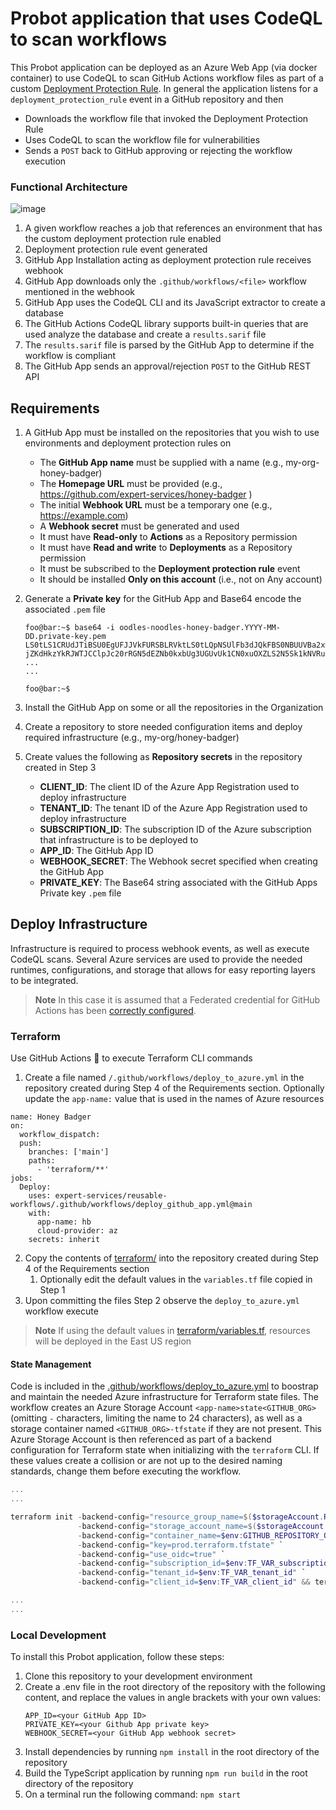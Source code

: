 # Probot application that uses CodeQL to scan workflows
This Probot application can be deployed as an Azure Web App (via docker container) to use CodeQL to scan GitHub Actions workflow files as part of a custom [Deployment Protection Rule](https://docs.github.com/en/actions/deployment/protecting-deployments/creating-custom-deployment-protection-rules). In general the application listens for a `deployment_protection_rule` event in a GitHub repository and then
  * Downloads the workflow file that invoked the Deployment Protection Rule 
  * Uses CodeQL to scan the workflow file for vulnerabilities
  * Sends a `POST` back to GitHub approving or rejecting the workflow execution

### Functional Architecture
![image](https://github.com/expert-services/honey-badger/assets/107562400/db6bebcb-ef57-48ff-8a40-785cf020edf8)

1. A given workflow reaches a job that references an environment that has the custom deployment protection rule enabled
2. Deployment protection rule event generated
3. GitHub App Installation acting as deployment protection rule receives webhook
4. GitHub App downloads only the `.github/workflows/<file>` workflow mentioned in the webhook
5. GitHub App uses the CodeQL CLI and its JavaScript extractor to create a database
6. The GitHub Actions CodeQL library supports built-in queries that are used analyze the database and create a `results.sarif` file
7. The `results.sarif` file is parsed by the GitHub App to determine if the workflow is compliant
8. The GitHub App sends an approval/rejection `POST` to the GitHub REST API

## Requirements
1. A GitHub App must be installed on the repositories that you wish to use environments and deployment protection rules on
     - The **GitHub App name** must be supplied with a name (e.g., my-org-honey-badger)
     - The **Homepage URL** must be provided (e.g., https://github.com/expert-services/honey-badger )
     - The initial **Webhook URL** must be a temporary one (e.g., https://example.com)
     - A **Webhook secret** must be generated and used
     - It must have **Read-only** to **Actions** as a Repository permission
     - It must have **Read and write** to **Deployments** as a Repository permission
     - It must be subscribed to the **Deployment protection rule** event
     - It should be installed **Only on this account** (i.e., not on Any account)
2. Generate a **Private key** for the GitHub App and Base64 encode the associated `.pem` file

    ```console
    foo@bar:~$ base64 -i oodles-noodles-honey-badger.YYYY-MM-DD.private-key.pem
    LS0tLS1CRUdJTiBSU0EgUFJJVkFURSBLRVktLS0tLQpNSUlFb3dJQkFBS0NBUUVBa2xwaVlUdEZQbG5kdWdySDNOcGlvaGNZN1ZwNTlYMkhGTjJXM
    jZKdHkzYkRJWTJCClpJc20rRGN5dEZNb0kxbUg3UGUvUk1CN0xuOXZLS2N5Sk1kNVRuakxwUTBZWGdCOFRlQzdTa2tHNFB3alZKWlEKK1RlN3hiQU
    ...
    ...

    foo@bar:~$
    ```
3. Install the GitHub App on some or all the repositories in the Organization
4. Create a repository to store needed configuration items and deploy required infrastructure (e.g., my-org/honey-badger)
5. Create values the following as **Repository secrets** in the repository created in Step 3
     - **CLIENT_ID**: The client ID of the Azure App Registration used to deploy infrastructure
     - **TENANT_ID**: The tenant ID of the Azure App Registration used to deploy infrastructure
     - **SUBSCRIPTION_ID**: The subscription ID of the Azure subscription that infrastructure is to be deployed to
     - **APP_ID**: The GitHub App ID
     - **WEBHOOK_SECRET**: The Webhook secret specified when creating the GitHub App
     - **PRIVATE_KEY**: The Base64 string associated with the GitHub Apps Private key `.pem` file

## Deploy Infrastructure 
Infrastructure is required to process webhook events, as well as execute CodeQL scans. Several Azure services are used to provide the needed runtimes, configurations, and storage that allows for easy reporting layers to be integrated.

> **Note**
> In this case it is assumed that a Federated credential for GitHub Actions has been [correctly configured](https://github.com/marketplace/actions/azure-login#configure-a-federated-credential-to-use-oidc-based-authentication).

### Terraform
Use GitHub Actions 🚀 to execute Terraform CLI commands 

1. Create a file named `/.github/workflows/deploy_to_azure.yml` in the repository created during Step 4 of the Requirements section. Optionally update the `app-name:` value that is used in the names of Azure resources

```
name: Honey Badger
on:
  workflow_dispatch:
  push:
    branches: ['main']
    paths:
      - 'terraform/**'
jobs:     
  Deploy:
    uses: expert-services/reusable-workflows/.github/workflows/deploy_github_app.yml@main
    with:
      app-name: hb
      cloud-provider: az
    secrets: inherit
```

2. Copy the contents of [terraform/](terraform/) into the repository created during Step 4 of the Requirements section
   1. Optionally edit the default values in the `variables.tf` file copied in Step 1
3. Upon committing the files Step 2 observe the `deploy_to_azure.yml` workflow execute

> **Note**
> If using the default values in [terraform/variables.tf](terraform/variables.tf), resources will be deployed in the East US region

#### State Management
Code is included in the [.github/workflows/deploy_to_azure.yml](.github/workflows/deploy_to_azure.yml) to boostrap and maintain the needed Azure infrastructure for Terraform state files. The workflow creates an Azure Storage Account `<app-name>state<GITHUB_ORG>` (omitting `-` characters, limiting the name to 24 characters), as well as a storage container named `<GITHUB_ORG>-tfstate` if they are not present. This Azure Storage Account is then referenced as part of a backend configuration for Terraform state when initializing with the `terraform` CLI. If these values create a collision or are not up to the desired naming standards, change them before executing the workflow.

```powershell 
...
...

terraform init -backend-config="resource_group_name=$($storageAccount.ResourceGroupName)" `
               -backend-config="storage_account_name=$($storageAccount.StorageAccountName)" `
               -backend-config="container_name=$env:GITHUB_REPOSITORY_OWNER-tfstate" `
               -backend-config="key=prod.terraform.tfstate" `
               -backend-config="use_oidc=true" `
               -backend-config="subscription_id=$env:TF_VAR_subscription_id" `
               -backend-config="tenant_id=$env:TF_VAR_tenant_id" `
               -backend-config="client_id=$env:TF_VAR_client_id" && terraform plan -out out.tfplan && terraform apply -auto-approve out.tfplan

...
...
```

### Local Development
To install this Probot application, follow these steps:
1. Clone this repository to your development environment
2. Create a .env file in the root directory of the repository with the following content, and replace the values in angle brackets with your own values:
    ```
    APP_ID=<your GitHub App ID> 
    PRIVATE_KEY=<your Github App private key>
    WEBHOOK_SECRET=<your GitHub App webhook secret>
    ```
3. Install dependencies by running `npm install` in the root directory of the repository
4. Build the TypeScript application by running `npm run build` in the root directory of the repository
5. On a terminal run the following command: `npm start`